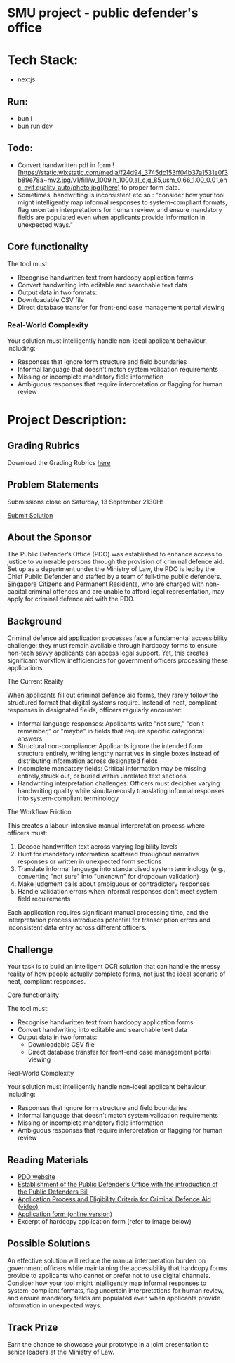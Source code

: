 # SMU project - public defender's office

# Tech Stack:
* nextjs
## Run:
* bun i
* bun run dev

## Todo:
* Convert handwritten pdf in form ![https://static.wixstatic.com/media/f24d94_3745dc153ff04b37a1531e0f3b89e78a~mv2.jpg/v1/fill/w_1009,h_1000,al_c,q_85,usm_0.66_1.00_0.01,enc_avif,quality_auto/photo.jpg](here) to proper form data.
* Sometimes, handwriting is inconsistent etc so : "consider how your tool might intelligently map informal responses to system-compliant formats, flag uncertain interpretations for human review, and ensure mandatory fields are populated even when applicants provide information in unexpected ways."



## Core functionality
The tool must:
* Recognise handwritten text from hardcopy application forms
* Convert handwriting into editable and searchable text data
* Output data in two formats:
* Downloadable CSV file
* Direct database transfer for front-end case management portal viewing

### Real-World Complexity
Your solution must intelligently handle non-ideal applicant behaviour, including:
* Responses that ignore form structure and field boundaries
* Informal language that doesn't match system validation requirements
* Missing or incomplete mandatory field information
* Ambiguous responses that require interpretation or flagging for human review


# Project Description:

## Grading Rubrics

Download the Grading Rubrics [here](https://www.smulit.org/_files/ugd/f24d94_bf9f79f309b3451e83c25337be617b66.pdf)

## Problem Statements

Submissions close on Saturday, 13 September 2130H!

[Submit Solution](https://docs.google.com/forms/d/e/1FAIpQLSd1cqKTIBzE8D_B6QKySdlehQmJQWIR0YMGdlJuL7DaqX9bVA/viewform?usp=dialog)

## About the Sponsor

The Public Defender’s Office (PDO) was established to enhance access to justice to vulnerable persons through the provision of criminal defence aid. Set up as a department under the Ministry of Law, the PDO is led by the Chief Public Defender and staffed by a team of full-time public defenders. Singapore Citizens and Permanent Residents, who are charged with non-capital criminal offences and are unable to afford legal representation, may apply for criminal defence aid with the PDO.

## Background

Criminal defence aid application processes face a fundamental accessibility challenge: they must remain available through hardcopy forms to ensure non-tech savvy applicants can access legal support. Yet, this creates significant workflow inefficiencies for government officers processing these applications.

The Current Reality

When applicants fill out criminal defence aid forms, they rarely follow the structured format that digital systems require. Instead of neat, compliant responses in designated fields, officers regularly encounter:

- Informal language responses: Applicants write "not sure," "don't remember," or "maybe" in fields that require specific categorical answers
- Structural non-compliance: Applicants ignore the intended form structure entirely, writing lengthy narratives in single boxes instead of distributing information across designated fields
- Incomplete mandatory fields: Critical information may be missing entirely,struck out, or buried within unrelated text sections
- Handwriting interpretation challenges: Officers must decipher varying handwriting quality while simultaneously translating informal responses into system-compliant terminology

The Workflow Friction

This creates a labour-intensive manual interpretation process where officers must:

1. Decode handwritten text across varying legibility levels
2. Hunt for mandatory information scattered throughout narrative responses or written in unexpected form sections
3. Translate informal language into standardised system terminology (e.g., converting "not sure" into "unknown" for dropdown validation)
4. Make judgment calls about ambiguous or contradictory responses
5. Handle validation errors when informal responses don't meet system field requirements

Each application requires significant manual processing time, and the interpretation process introduces potential for transcription errors and inconsistent data entry across different officers.

## Challenge

Your task is to build an intelligent OCR solution that can handle the messy reality of how people actually complete forms, not just the ideal scenario of neat, compliant responses.

Core functionality

The tool must:

- Recognise handwritten text from hardcopy application forms
- Convert handwriting into editable and searchable text data
- Output data in two formats:
	- Downloadable CSV file
	- Direct database transfer for front-end case management portal viewing

Real-World Complexity

Your solution must intelligently handle non-ideal applicant behaviour, including:

- Responses that ignore form structure and field boundaries
- Informal language that doesn't match system validation requirements
- Missing or incomplete mandatory field information
- Ambiguous responses that require interpretation or flagging for human review

## Reading Materials

- [PDO website](https://pdo.mlaw.gov.sg/)
- [Establishment of the Public Defender’s Office with the introduction of the Public Defenders Bill](https://www.mlaw.gov.sg/news/press-releases/establishment-of-the-public-defenders-office-with-the-introduction-of-the-public-defenders-bill/)
- [Application Process and Eligibility Criteria for Criminal Defence Aid (video)](https://www.youtube.com/watch?v=Unl-ZzIhAVU)
- [Application form (online version)](https://go.gov.sg/applypdo)
- Excerpt of hardcopy application form (refer to image below)



## Possible Solutions

An effective solution will reduce the manual interpretation burden on government officers while maintaining the accessibility that hardcopy forms provide to applicants who cannot or prefer not to use digital channels. Consider how your tool might intelligently map informal responses to system-compliant formats, flag uncertain interpretations for human review, and ensure mandatory fields are populated even when applicants provide information in unexpected ways.

## Track Prize

Earn the chance to showcase your prototype in a joint presentation to senior leaders at the Ministry of Law.
